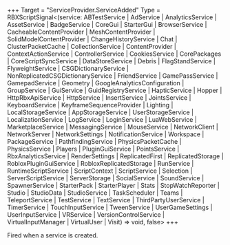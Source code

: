 +++
Target = "ServiceProvider.ServiceAdded"
Type = RBXScriptSignal<(service: ABTestService | AdService | AnalyticsService | AssetService | BadgeService | CoreGui | StarterGui | BrowserService | CacheableContentProvider | MeshContentProvider | SolidModelContentProvider | ChangeHistoryService | Chat | ClusterPacketCache | CollectionService | ContentProvider | ContextActionService | ControllerService | CookiesService | CorePackages | CoreScriptSyncService | DataStoreService | Debris | FlagStandService | FlyweightService | CSGDictionaryService | NonReplicatedCSGDictionaryService | FriendService | GamePassService | GamepadService | Geometry | GoogleAnalyticsConfiguration | GroupService | GuiService | GuidRegistryService | HapticService | Hopper | HttpRbxApiService | HttpService | InsertService | JointsService | KeyboardService | KeyframeSequenceProvider | Lighting | LocalStorageService | AppStorageService | UserStorageService | LocalizationService | LogService | LoginService | LuaWebService | MarketplaceService | MessagingService | MouseService | NetworkClient | NetworkServer | NetworkSettings | NotificationService | Workspace | PackageService | PathfindingService | PhysicsPacketCache | PhysicsService | Players | PluginGuiService | PointsService | RbxAnalyticsService | RenderSettings | ReplicatedFirst | ReplicatedStorage | RobloxPluginGuiService | RobloxReplicatedStorage | RunService | RuntimeScriptService | ScriptContext | ScriptService | Selection | ServerScriptService | ServerStorage | SocialService | SoundService | SpawnerService | StarterPack | StarterPlayer | Stats | StopWatchReporter | Studio | StudioData | StudioService | TaskScheduler | Teams | TeleportService | TestService | TextService | ThirdPartyUserService | TimerService | TouchInputService | TweenService | UserGameSettings | UserInputService | VRService | VersionControlService | VirtualInputManager | VirtualUser | Visit) => void, false>
+++

Fired when a service is created.